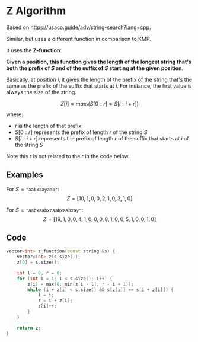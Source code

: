 # Z Algorithm
Based on https://usaco.guide/adv/string-search?lang=cpp.

Similar, but uses a different function in comparison to KMP.

It uses the **Z-function**:

**Given a position, this function gives the length of the longest string that's both the prefix of  $S$ and of the suffix of  $S$ starting at the given position**.

Basically, at position $i$, it gives the length of the prefix of the string that's the same as the prefix of the suffix that starts at $i$. For instance, the first value is always the size of the string.

$$ Z[i] = max_r(S[0:r] = S[i:i+r])$$
where:
- $r$ is the length of that prefix
- $S[0:r]$ represents the prefix of length $r$ of the string $S$
- $S[i: i + r]$ represents the prefix of length $r$ of the suffix that starts at $i$ of the string $S$

Note this $r$ is not related to the $r$ in the code below.

## Examples

For $S = \texttt{"aabxaayaab"}$:
$$Z=[10, 1, 0, 0, 2, 1, 0, 3, 1, 0]$$

For $S = \texttt{"aabxaabxcaabxaabxay"}$:
$$Z = [19, 1, 0, 0, 4, 1, 0, 0, 0, 8, 1, 0, 0, 5, 1, 0, 0, 1, 0]$$


## Code

```cpp
vector<int> z_function(const string &s) {
	vector<int> z(s.size());
	z[0] = s.size();

	int l = 0, r = 0;
	for (int i = 1; i < s.size(); i++) {
		z[i] = max(0, min(z[i - l], r - i + 1));
		while (i + z[i] < s.size() && s[z[i]] == s[i + z[i]]) {
			l = i;
			r = i + z[i];
			z[i]++;
		}
	}

	return z;
}
```
